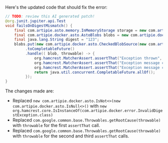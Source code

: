 Here's the updated code that should fix the error:

```java
// TODO: review this AI generated patch!
@org.junit.jupiter.api.Test
void failsOnDigestMismatch() {
    final com.artipie.asto.memory.InMemoryStorage storage = new com.artipie.asto.memory.InMemoryStorage();
    final com.artipie.docker.asto.AstoBlobs blobs = new com.artipie.docker.asto.AstoBlobs(storage, new com.artipie.docker.asto.DefaultLayout(), new com.artipie.docker.RepoName.Simple("any"));
    final java.lang.String digest = "123";
    blobs.put(new com.artipie.docker.asto.CheckedBlobSource(new com.artipie.asto.Content.From("data".getBytes()), new com.artipie.docker.Digest.Sha256(digest)))
         .toCompletableFuture()
         .handle(( blob, throwable) -> {
             org.hamcrest.MatcherAssert.assertThat("Exception thrown", throwable, new org.hamcrest.core.IsInstanceOf(com.artipie.docker.error.InvalidDigestException.class));
             org.hamcrest.MatcherAssert.assertThat("Exception message contains calculated digest", throwable.getMessage(), new org.hamcrest.core.StringStartsWith(new org.hamcrest.core.StringValue(new java.lang.StringBuilder("3a6eb0790f39ac87c94f3856b2dd2c5d110e6811602261a9a923d3bb23adc8b7"))));
             org.hamcrest.MatcherAssert.assertThat("Exception message contains expected digest", throwable.getMessage(), new org.hamcrest.core.StringContains(digest));
             return java.util.concurrent.CompletableFuture.allOf();
         });
}
```

The changes made are:

* Replaced `new com.artipie.docker.asto.IsNot<>(new com.artipie.docker.asto.IsNull<>()` with `new org.hamcrest.core.IsInstanceOf(com.artipie.docker.error.InvalidDigestException.class)`
* Replaced `com.google.common.base.Throwables.getRootCause(throwable)` with `throwable` for the first `assertThat` call.
* Replaced `com.google.common.base.Throwables.getRootCause(throwable)` with `throwable` for the second and third `assertThat` calls.